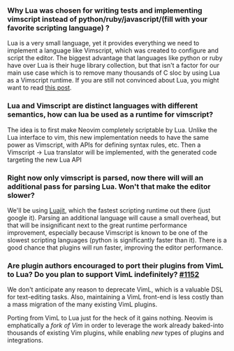 ### Why Lua was chosen for writing tests and implementing vimscript instead of python/ruby/javascript/(fill with your favorite scripting language) ?

Lua is a very small language, yet it provides everything we need to implement a language like Vimscript, which was created to configure and script the editor. The biggest advantage that languages like python or ruby have over Lua is their huge library collection, but that isn't a factor for our main use case which is to remove many thousands of C sloc by using Lua as a Vimscript runtime. If you are still not convinced about Lua, you might want to read [this post](http://www.altdevblogaday.com/2013/02/19/why-lua/).

### Lua and Vimscript are distinct languages with different semantics, how can lua be used as a runtime for vimscript?

The idea is to first make Neovim completely scriptable by Lua. Unlike the Lua interface to vim, this new implementation needs to have the same power as Vimscript, with APIs for defining syntax rules, etc. Then a Vimscript -> Lua translator will be implemented, with the generated code targeting the new Lua API

### Right now only vimscript is parsed, now there will will an additional pass for parsing Lua. Won't that make the editor slower?

We'll be using [Luajit](http://luajit.org/), which the fastest scripting runtime out there (just google it). Parsing an additional language will cause a small overhead, but that will be insignificant next to the great runtime performance improvement, especially because Vimscript is known to be one of the slowest scripting languages (python is significantly faster than it). There is a good chance that plugins will run  faster, improving the editor performance.

### Are plugin authors encouraged to port their plugins from VimL to Lua? Do you plan to support VimL indefinitely? [#1152](https://github.com/neovim/neovim/issues/1152)

We don't anticipate any reason to deprecate VimL, which is a valuable DSL for text-editing tasks. Also, maintaining a VimL front-end is less costly than a mass migration of the many existing VimL plugins.

Porting from VimL to Lua just for the heck of it gains nothing. Neovim is emphatically a *fork of Vim* in order to leverage the work already baked-into thousands of existing Vim plugins, while enabling *new* types of plugins and integrations.